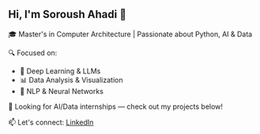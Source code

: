## Hi, I'm Soroush Ahadi 👋

🎓 Master's in Computer Architecture | Passionate about Python, AI & Data

🔍 Focused on:
- 🧠 Deep Learning & LLMs
- 📊 Data Analysis & Visualization
- 🤖 NLP & Neural Networks

💼 Looking for AI/Data internships — check out my projects below!

📫 Let's connect: [LinkedIn](www.linkedin.com/in/soroush-ahadi-8b4097365)

<!--
**soroushahadi/soroushahadi** is a ✨ _special_ ✨ repository because its `README.md` (this file) appears on your GitHub profile.

Here are some ideas to get you started:

- 🔭 I’m currently working on ...
- 🌱 I’m currently learning ...
- 👯 I’m looking to collaborate on ...
- 🤔 I’m looking for help with ...
- 💬 Ask me about ...
- 📫 How to reach me: ...
- 😄 Pronouns: ...
- ⚡ Fun fact: ...
-->
